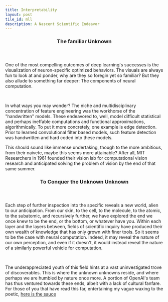 ```yaml
---
title: Interpretability 
layout: post
tile_id: mll
description: A Nascent Scientific Endeavor
---
```



















<section>
	<div class="inner">
		<header class="major">
			<h3>The familiar Unknown</h3>
		</header>
		<div class="content">
			<p>One of the most compelling outcomes of deep learning's successes is the visualization of neuron-specific optimized behaviors. The visuals are always fun to look at and ponder, why are they so foregin yet so familiar? But they also allude to something far deeper: The components of neural computation.  </p>
			<br/>
			<p>In what ways you may wonder? The niche and multidisciplinary concentration of feature engineering was the workhorse of the "handwritten" models. These endeavored to, well, model difficult statistical and perhaps ineffable computations and functional approximations, algorithmically. To put it more concretely, one example is edge detection.  Prior to learned convolutional filter based models, such feature detection was handwritten and hard coded into these models. </p>
			<p>This should sound like immense undertaking, though to the more ambitious, from their naivete, maybe this seems more attainable? After all, MIT Researchers in 1961 founded their vision lab for computational vision research and anticipated solving the problem of vision by the end of that same summer.
			</p>
		</div>
	</div>
</section>
<section>
	<div class="inner">
		<header class="major">
			<h3>To Conquer the Unknown Unknown</h3>
		</header>
		<div class="content">
			<p>Each step of further inspection into the specific reveals a new world, alien to our anticipation. From our skin, to the cell, to the molecule, to the atomic, to the subatomic, and recursively further, we have explored the end we once knew to be the end, or the bottom, or whatever have you. Within each layer and the layers between, fields of scientific inquiry have produced their own wealth of knowledge that has only grown with finer tools. 
			So it seems to be the case with neural computation. Indeed, it may reveal the nature of our own perception, and even if it doesn't, it would instead reveal the nature of a similarly powerful vehicle for computation.  </p>
			<br/>
			<p>The underappreciated youth of this field hints at a vast uninvestigated trove of discoverables. This is where the unknown unknowns reside, and where perhaps we are humbled by nature once more. A portion of OpenAI's team has thus ventured towards these ends, albeit with a lack of cultural fanfare. For those of you that have read this far, entertaining my vague waxing to the poetic, <a href="https://distill.pub/2020/circuits/zoom-in/">here is the sauce</a></p>
		</div>
	</div>
</section>


